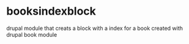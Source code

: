 # booksindexblock
drupal module that creats a block with a index for a book created with drupal book module
